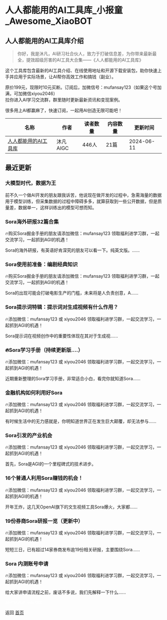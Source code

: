 # 人人都能用的AI工具库_小报童_Awesome_XiaoBOT

## 人人都能用的AI工具库介绍
> 你好，我是沐凡，AI研习社合伙人，致力于打破信息差，为你带来最新最全，提效超级厉害的AI工具大合集——《人人都能用的AI工具库》    
    
这个工具库包含最新的AI工具介绍、在线使用地址和开源下载安装包，助你快速上手并应用于实际场景，让AI帮你高效工作和搞钱（副业）。    
    
原价199元，现限时10元买断。订阅后，加微信号：mufansay123（如果这个号加满，可加微信xiyou2046）  
拉你进入AI学习交流群，群里随时更新最新资讯和变现案例。    
    
很多用上AI都赢麻了，快速订阅，一起用AI创造无限可能吧！  
  


|名称|作者|读者数量|内容数量|更新时间|
|---|---|---|---|---|
|[人人都能用的AI工具库](https://xiaobot.net/p/AIGC2024?refer=9c3f1c95-a052-465a-9902-f6d75080262a)|沐凡AIGC|446人|21篇|2024-06-11|

## 最近更新
### 大模型时代，数据为王

前不久一个做AI开发的朋友跟我诉苦，他说现在做开发的过程中，急需海量的数据用于模型训练，但采集数据的过程中障碍多多，就算获取到一些公开数据，但是质量差，数据单一，这样训练出的模型可想而知。

### Sora海外研报32篇合集

🔥购买Sora掘金手册的朋友请添加微信：mufansay123 领取福利进学习群，一起交流学习，一起抓到AGI的机遇！

Sora的海外研报，有英语好肯深究的朋友可以看一下。纯英文版。......

### Sora使用前准备：编剧经典知识

🔥购买Sora掘金手册的朋友请添加微信：mufansay123 领取福利进学习群，一起交流学习，一起抓到AGI的机遇！

Sora的出现可能会打破电影生产的门槛，未来将是人负责创意，A......

### Sora提示词特辑：提示词对生成视频有什么作用？

🔥添加微信：mufansay123 或 xiyou2046 领取福利进学习群，一起交流学习，一起抓到AGI的机遇！

Sora提示词在视频创作中的重要性体现在其对于生成视......

### 🔥Sora学习手册（持续更新版….）

🔥添加微信：mufansay123 或 xiyou2046 领取福利进学习群，一起交流学习，一起抓到AGI的机遇！

近期重新整理的Sora学习手册，非常适合小白，看完你就知道Sora......

### 金融机构如何利用好Sora

🔥添加微信：mufansay123 或 xiyou2046 领取福利进学习群，一起交流学习，一起抓到AGI的机遇！

有时候生活中的无力感就是，你明知道世界正在发生巨大颠覆，却无法参与......

### Sora引发的产业机会

🔥添加微信：mufansay123 或 xiyou2046 领取福利进学习群，一起交流学习，一起抓到AGI的机遇！

首先，Sora是AGI的一个里程碑式的技术进步。

### 16个普通人利用Sora赚钱的机会！

🔥添加微信：mufansay123 或 xiyou2046 领取福利进学习群，一起交流学习，一起抓到AGI的机遇！

开年王炸，这几天OpenAI旗下的文生视频工具Sora爆火，大家都......

### 19份券商Sora研报一览（更新中）

🔥添加微信：mufansay123 或 xiyou2046 领取福利进学习群，一起交流学习，一起抓到AGI的机遇！

短短三日，已有超过14家券商发布逾19份相关研报，主要围绕Sora......

### Sora 内测账号申请

🔥添加微信：mufansay123 或 xiyou2046 领取福利进学习群，一起交流学习，一起抓到AGI的机遇！

给大家讲申请流程之前，废话不多说，我们先解释一下什么......


<a href="https://github.com/Reno9527/awesome-xiaobot" style="color: white; text-decoration: none;">awesome-xiaobot</a>

返回 [首页](../README.md)
